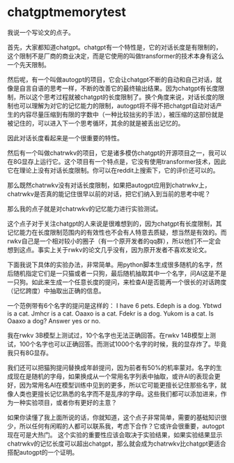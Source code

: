 # chatgptmemorytest
我说一个写论文的点子。 

首先，大家都知道chatgpt。chatgpt有一个特性是，它的对话长度是有限制的，这个限制不是厂商的商业决定，而是它使用的叫做transformer的技术本身有这么一个先天限制。

然后呢，有一个叫做autogpt的项目，它会让chatgpt不断的自动和自己对话，就像是自言自语的思考一样，不断的改善它的最终输出结果。因为chatgpt有长度限制，所以这个思考过程就被chatgpt的长度限制了。换个角度来说，对话长度的限制也可以理解为对它的记忆能力的限制，autogpt将不得不把chatgpt自动对话产生的内容尽量压缩到有限的字数中（一种比较拙劣的手法），被压缩的这部份就是被记住的，可以进入下一个思考循环，其余的就是被丢出记忆的。

因此对话长度看起来是一个很重要的特性。

然后有一个叫做chatrwkv的项目，它是诸多模仿chatgpt的开源项目之一，我可以在8G显存上运行它。这个项目有一个特点是，它没有使用transformer技术，因此它在理论上没有对话长度限制。你可以在reddit上搜索下，它的评价还可以的。

那么既然chatrwkv没有对话长度限制，如果把autogpt应用到chatrwkv上，chatrwkv是否真的能记住很早以前的对话，把它们纳入到当前的思考中呢？

那么我的点子就是对chatrwkv的记忆能力进行实验测试。

这个点子对于关注chatgpt的人来说是很难想到的，因为chatgpt有长度限制，其记忆能力在长度限制范围内的有效性也不会有人特意去质疑，想当然是有效的。而rwkv自己是一个相对较小的圈子（有一个原开发者的qq群），所以他们不一定会想到这点。事实上关于rwkv的论文几乎没有，因为原开发者不喜欢发论文。

下面我说下具体的实验办法，非常简单。用python脚本生成很多随机的名字，然后随机指定它们是一只猫或者一只狗，最后随机抽取其中一个名字，问AI这是不是一只狗。如此来生成一个任意长度的提问，来检查AI是否能再一个很长的对话跨度（记忆跨度）中抽取出正确的信息。

一个范例带有6个名字的提问是这样的：
I have 6 pets. Edeph is a dog. Ybtwd is a cat. Jmhcr is a cat. Oaaxo is a cat. Fdekr is a dog. Yukom is a cat.  Is Oaaxo a dog? Answer yes or no.

我在rwkv 3B模型上测试过，10个名字也无法正确回答。在rwkv 14B模型上测试，100个名字也可以正确回答。而测试1000个名字的时候，我的显存炸了。毕竟我只有8G显存。

我们还可以把猫狗提问替换成年龄提问，因为前者有50%的机率蒙对。名字的生成现在是随机的字母，如果换成从一个常用名字列表中抽取，或许AI的表现会更好，因为常用名AI在模型训练中见到的更多，所以它可能更擅长记住那些名字，就像人类也更擅长记忆熟悉的名字而不是乱序的字母。这些我们都可以添加进来，作为一种实验项目，或者你有更好的主意？

如果你读懂了我上面所说的话，你就知道，这个点子非常简单，需要的基础知识很少，所以任何有闲暇的人都可以联系我，考虑下合作？它或许会很重要，autogpt现在可是大热门。
这个实验的重要性应该会取决于实验结果，如果实验结果显示chatrwkv的记忆长度可以超出chatgpt，那么就会成为chatrwkv比chatgpt更适合搭配autogpt的一个证明。

